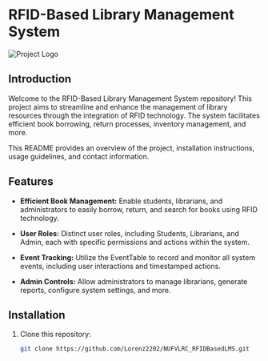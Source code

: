 # RFID-Based Library Management System

![Project Logo](url-to-your-logo.png) <!-- If you have a project logo, add it here -->

## Introduction

Welcome to the RFID-Based Library Management System repository!
This project aims to streamline and enhance the management of library resources through the integration of RFID technology. 
The system facilitates efficient book borrowing, return processes, inventory management, and more. 

This README provides an overview of the project, installation instructions, usage guidelines, and contact information.

## Features

- **Efficient Book Management:** Enable students, librarians, and administrators to easily borrow, return, and search for books using RFID technology.

- **User Roles:** Distinct user roles, including Students, Librarians, and Admin, each with specific permissions and actions within the system.

- **Event Tracking:** Utilize the EventTable to record and monitor all system events, including user interactions and timestamped actions.

- **Admin Controls:** Allow administrators to manage librarians, generate reports, configure system settings, and more.

## Installation

1. Clone this repository:
   ```sh
   git clone https://github.com/Lorenz2202/NUFVLRC_RFIDBasedLMS.git
